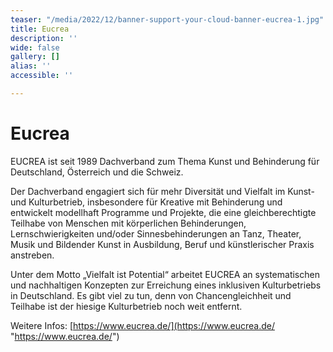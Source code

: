 ```yaml
---
teaser: "/media/2022/12/banner-support-your-cloud-banner-eucrea-1.jpg"
title: Eucrea
description: ''
wide: false
gallery: []
alias: ''
accessible: ''

---
```

# Eucrea

EUCREA ist seit 1989 Dachverband zum Thema Kunst und Behinderung für Deutschland, Österreich und die Schweiz.

Der Dachverband engagiert sich für mehr Diversität und Vielfalt im Kunst- und Kulturbetrieb, insbesondere für Kreative mit Behinderung und entwickelt modellhaft Programme und Projekte, die eine gleichberechtigte Teilhabe von Menschen mit körperlichen Behinderungen, Lernschwierigkeiten und/oder Sinnesbehinderungen an Tanz, Theater, Musik und Bildender Kunst in Ausbildung, Beruf und künstlerischer Praxis anstreben.

Unter dem Motto „Vielfalt ist Potential“ arbeitet EUCREA an systematischen und nachhaltigen Konzepten zur Erreichung eines inklusiven Kulturbetriebs in Deutschland. Es gibt viel zu tun, denn von Chancengleichheit und Teilhabe ist der hiesige Kulturbetrieb noch weit entfernt.  
  
Weitere Infos: [https://www.eucrea.de/](https://www.eucrea.de/ "https://www.eucrea.de/")